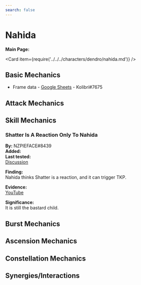 ```yaml
---
search: false
---
```


# Nahida

**Main Page:**

<Card item={require('../../../characters/dendro/nahida.md')} />

## Basic Mechanics

* Frame data - [Google Sheets](https://docs.google.com/spreadsheets/d/1MBeFddkD4OtHdBMncqW_j18NC-lUMqA9noVo_pH26H0/edit?usp=sharing) - Kolibri\#7675

## Attack Mechanics

## Skill Mechanics

### Shatter Is A Reaction Only To Nahida

**By:** NZPIEFACE\#8439  
**Added:** <Version date="2022-11-27" />  
**Last tested:** <VersionHl date="2022-11-26" />  
[Discussion](https://tickets.deeznuts.moe/transcripts/shatter-is-a-reaction-only-to-nahida)

**Finding:**  
Nahida thinks Shatter is a reaction, and it can trigger TKP.  
  
**Evidence:**  
[YouTube](https://youtu.be/2zihB0RYY8M)  
  
**Significance:**  
It is still the bastard child.

## Burst Mechanics

## Ascension Mechanics

## Constellation Mechanics

## Synergies/Interactions
